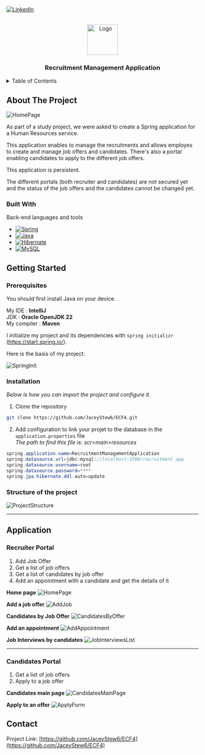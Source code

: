 <!-- PROJECT SHIELDS -->
[![LinkedIn][linkedin-shield]][linkedin-url]

<!-- PROJECT LOGO -->
<br />
<div align="center">
    <img src="./Logo Polar Fox Games.png" alt="Logo" width="80" height="80">

  <h3 align="center">Recruitment Management Application</h3>
</div>

<!-- TABLE OF CONTENTS -->
<details>
  <summary>Table of Contents</summary>
  <ol>
    <li>
      <a href="#about-the-project">About The Project</a>
      <ul>
        <li><a href="#built-with">Built With</a></li>
      </ul>
    </li>
    <li>
      <a href="#getting-started">Getting Started</a>
      <ul>
        <li><a href="#prerequisites">Prerequisites</a></li>
        <li><a href="#installation">Installation</a></li>
        <li><a href="#structure-of-the-project">Project Structure</a></li>
      </ul>
    </li>
    <li>
      <a href="#application">Application Documentation</a>
      <ul>
        <li><a href="#recruiter-portal">Recruiter Portal</a></li>
        <li><a href="#candidates-portal">Candidates Portal</a></li>
      </ul>
    </li>
    <li><a href="#contact">Contact</a></li>
  </ol>
</details>

<!-- ABOUT THE PROJECT -->
## About The Project

![HomePage][homepage-screenshot]

As part of a study project, we were asked to create a Spring  application for a Human Resources service.

This application enables to manage the recruitments and allows employes to create and manage job offers and candidates.
There's also a portal enabling candidates to apply to the different job offers.

This application is persistent.

The different portals (both recruiter and candidates) are not secured yet and the status of the job offers and the candidates cannot be changed yet.

### Built With

Back-end languages and tools

* [![Spring][Spring]][Spring-url]
* [![Java][Java]][Java-url]
* [![Hibernate][Hibernate]][Hibernate-url]
* [![MySQL][MySql]][MySQL-url]


## Getting Started

### Prerequisites

You should first install Java on your device.

My IDE : **IntelliJ**  
JDK : **Oracle OpenJDK 22**  
My compiler : **Maven**  

I initialize my project and its dependencies with `spring initializr` (https://start.spring.io/).

Here is the basis of my project:

![SpringInit][springinit-screenshot]

### Installation

_Below is how you can import the project and configure it._

1. Clone the repository
```sh
git clone https://github.com/JaceyStew6/ECF4.git
```

2. Add configuration to link your projet to the database in the `application.properties` file  
*The path to find this file is: scr>main>resources*
```java
spring.application.name=RecruitmentManagementApplication
spring.datasource.url=jdbc:mysql://localhost:3306/recruitment_app
spring.datasource.username=root
spring.datasource.password=****
spring.jpa.hibernate.ddl-auto=update
```

### Structure of the project

![ProjectStructure][projectstructure-screenshot]


---
<!-- APPLICATION -->
## Application

### Recruiter Portal
1. Add Job Offer
2. Get a list of job offers
3. Get a list of candidates by job offer
3. Add an appointment with a candidate and get the details of it


**Home page**
![HomePage][homepage-screenshot]

**Add a job offer**
![AddJob][addjob-screenshot]

**Candidates by Job Offer**
![CandidatesByOffer][candidatesbyoffer-screenshot]

**Add an appointment**
![AddAppointment][addappointment-screenshot]

**Job Interviews by candidates**
![JobInterviewsList][jobinterviewslist-screenshot]

---
### Candidates Portal
1. Get a list of job offers
2. Apply to a job offer

**Candidates main page**
![CandidatesMainPage][candidatesMain-screenshot]

**Apply to an offer**
![ApplyForm][applyform-screenshot]


<!-- CONTACT -->
## Contact

Project Link: [https://github.com/JaceyStew6/ECF4](https://github.com/JaceyStew6/ECF4)





<!-- MARKDOWN LINKS & IMAGES -->
[linkedin-shield]: https://img.shields.io/badge/-LinkedIn-black.svg?style=for-the-badge&logo=linkedin&colorB=555
[linkedin-url]: https://www.linkedin.com/in/p-roxane/
[interface-screenshot]: ./Documentation%20projet/Auth-view.png

[homepage-screenshot]:./Recruitment%20App%20Screens/HomePage_RecruiterPortal.png
[springinit-screenshot]: ./Recruitment%20App%20Screens/springInitializr.png
[projectstructure-screenshot]: ./Recruitment%20App%20Screens/ProjectStructure.png

[addjob-screenshot]: ./Recruitment%20App%20Screens/JobOfferForm.png
[candidatesbyoffer-screenshot]: ./Recruitment%20App%20Screens/CandidateManagementPage.png
[addappointment-screenshot]: ./Recruitment%20App%20Screens/AddAppointment.png
[jobinterviewslist-screenshot]: ./Recruitment%20App%20Screens/AppointmentList.png

[candidatesMain-screenshot]: ./Recruitment%20App%20Screens/CandidatesPortal.png
[applyform-screenshot]: ./Recruitment%20App%20Screens/ApplyToJobOffer.png

<!-- back-end links -->
[Java]: https://img.shields.io/badge/Java-ED8B00?style=for-the-badge&logo=openjdk&logoColor=white
[Java-url]: https://dev.java/learn/getting-started/
[Hibernate]: https://img.shields.io/badge/Hibernate-blue?style=for-the-badge&logo=hibernate
[Hibernate-url]: https://hibernate.org/
[MySql]: https://img.shields.io/badge/MySQL-00000F?style=for-the-badge&logo=mysql&logoColor=white
[MySQL-url]: https://www.mysql.com/fr/

[Spring]: https://img.shields.io/badge/Spring-6DB33F?style=for-the-badge&logo=spring&logoColor=white
[Spring-url]: https://www.mysql.com/fr/